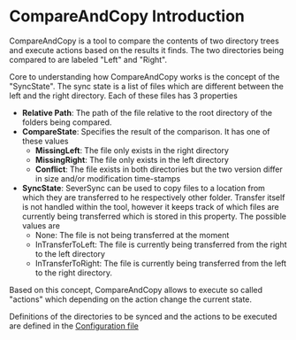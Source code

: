 CompareAndCopy Introduction
=======================
CompareAndCopy is a tool to compare the contents of two directory trees and execute
actions based on the results it finds. The two directories being compared to are
labeled "Left" and "Right".

Core to understanding how CompareAndCopy works is the concept of the "SyncState".
The sync state is a list of files which are different between the left and the
right directory. Each of these files has 3 properties


- **Relative Path**: The path of the file relative to the root directory of the
  folders being compared.
- **CompareState**: Specifies the result of the comparison. It has one of these
  values
	- **MissingLeft**: The file only exists in the right directory
	- **MissingRight**: The file only exists in the left directory
	- **Conflict**: The file exists in both directories but the two version differ
	  in size and/or modification time-stamps
- **SyncState**: SeverSync can be used to copy files to a location from which
  they are transferred to he respectively other folder. Transfer itself is not
	handled within the tool, however it keeps track of which files are currently
	being transferred which is stored in this property.
	The possible values are
	- None: The file is not being transferred at the moment
	- InTransferToLeft: The file is currently being transferred from the right to
	  the left directory
	- InTransferToRight: The file is currently being transferred from the left to
	  the right directory.


Based on this concept, CompareAndCopy allows to execute so called "actions" which
depending on the action change the current state.

Definitions of the directories to be synced and the actions to be executed are
defined in the [Configuration file](ConfigurationFile.html)
